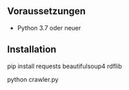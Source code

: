## Voraussetzungen

- Python 3.7 oder neuer
## Installation
pip install requests beautifulsoup4 rdflib

python crawler.py